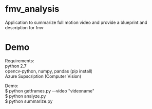 # fmv_analysis
Application to summarize full motion video and provide a blueprint and description for fmv

# Demo
Requirements: <br />
python 2.7<br />
opencv-python, numpy, pandas (pip install)<br />
Azure Supscription (Computer Vision)<br />

Demo:<br />
$ python getframes.py --video "videoname"<br />
$ python analyze.py<br />
$ python summarize.py<br />
